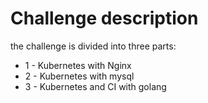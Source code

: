 # Challenge description
the challenge is divided into three parts:
- 1 - Kubernetes with Nginx
- 2 - Kubernetes with mysql
- 3 - Kubernetes and CI with golang